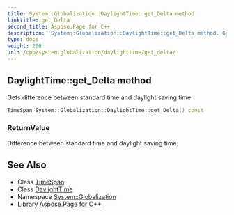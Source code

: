 ```yaml
---
title: System::Globalization::DaylightTime::get_Delta method
linktitle: get_Delta
second_title: Aspose.Page for C++
description: 'System::Globalization::DaylightTime::get_Delta method. Gets difference between standard time and daylight saving time in C++.'
type: docs
weight: 200
url: /cpp/system.globalization/daylighttime/get_delta/
---
```

## DaylightTime::get_Delta method


Gets difference between standard time and daylight saving time.

```cpp
TimeSpan System::Globalization::DaylightTime::get_Delta() const
```


### ReturnValue

Difference between standard time and daylight saving time.

## See Also

* Class [TimeSpan](../../../system/timespan/)
* Class [DaylightTime](../)
* Namespace [System::Globalization](../../)
* Library [Aspose.Page for C++](../../../)
